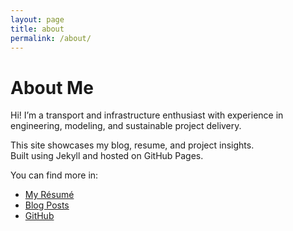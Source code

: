 ```yaml
---
layout: page
title: about
permalink: /about/
---
```


# About Me

Hi! I’m a transport and infrastructure enthusiast with experience in engineering, modeling, and sustainable project delivery.

This site showcases my blog, resume, and project insights.  
Built using Jekyll and hosted on GitHub Pages.

You can find more in:

- [My Résumé](/resume/)
- [Blog Posts](/)
- [GitHub](https://github.com/mkalifardi)
